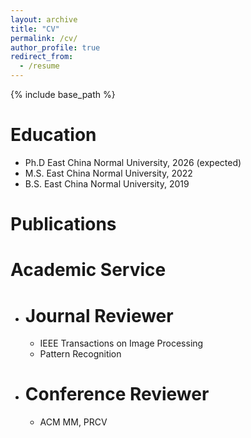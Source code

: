 ```yaml
---
layout: archive
title: "CV"
permalink: /cv/
author_profile: true
redirect_from:
  - /resume
---
```


{% include base_path %}

Education
======
* Ph.D East China Normal University, 2026 (expected)
* M.S. East China Normal University, 2022
* B.S. East China Normal University, 2019

Publications
======


Academic Service
======
* Journal Reviewer
  ======
  * IEEE Transactions on Image Processing
  * Pattern Recognition

* Conference Reviewer
  ======
  * ACM MM, PRCV

